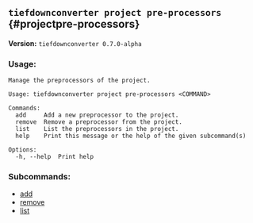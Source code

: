 ## `tiefdownconverter project pre-processors` {#projectpre-processors}

**Version:** `tiefdownconverter 0.7.0-alpha`

### Usage:
```
Manage the preprocessors of the project.

Usage: tiefdownconverter project pre-processors <COMMAND>

Commands:
  add     Add a new preprocessor to the project.
  remove  Remove a preprocessor from the project.
  list    List the preprocessors in the project.
  help    Print this message or the help of the given subcommand(s)

Options:
  -h, --help  Print help
```

### Subcommands:
- [add](#projectpre-processorsadd)
- [remove](#projectpre-processorsremove)
- [list](#projectpre-processorslist)

